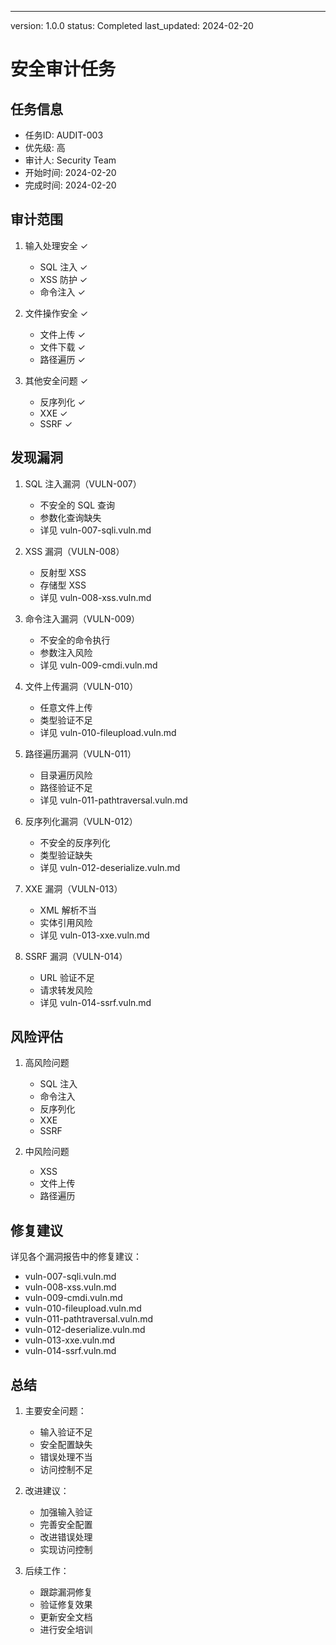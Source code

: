 ---
version: 1.0.0
status: Completed
last_updated: 2024-02-20

# 安全审计任务

## 任务信息
- 任务ID: AUDIT-003
- 优先级: 高
- 审计人: Security Team
- 开始时间: 2024-02-20
- 完成时间: 2024-02-20

## 审计范围
1. 输入处理安全 ✓
   - SQL 注入 ✓
   - XSS 防护 ✓
   - 命令注入 ✓

2. 文件操作安全 ✓
   - 文件上传 ✓
   - 文件下载 ✓
   - 路径遍历 ✓

3. 其他安全问题 ✓
   - 反序列化 ✓
   - XXE ✓
   - SSRF ✓

## 发现漏洞
1. SQL 注入漏洞（VULN-007）
   - 不安全的 SQL 查询
   - 参数化查询缺失
   - 详见 vuln-007-sqli.vuln.md

2. XSS 漏洞（VULN-008）
   - 反射型 XSS
   - 存储型 XSS
   - 详见 vuln-008-xss.vuln.md

3. 命令注入漏洞（VULN-009）
   - 不安全的命令执行
   - 参数注入风险
   - 详见 vuln-009-cmdi.vuln.md

4. 文件上传漏洞（VULN-010）
   - 任意文件上传
   - 类型验证不足
   - 详见 vuln-010-fileupload.vuln.md

5. 路径遍历漏洞（VULN-011）
   - 目录遍历风险
   - 路径验证不足
   - 详见 vuln-011-pathtraversal.vuln.md

6. 反序列化漏洞（VULN-012）
   - 不安全的反序列化
   - 类型验证缺失
   - 详见 vuln-012-deserialize.vuln.md

7. XXE 漏洞（VULN-013）
   - XML 解析不当
   - 实体引用风险
   - 详见 vuln-013-xxe.vuln.md

8. SSRF 漏洞（VULN-014）
   - URL 验证不足
   - 请求转发风险
   - 详见 vuln-014-ssrf.vuln.md

## 风险评估
1. 高风险问题
   - SQL 注入
   - 命令注入
   - 反序列化
   - XXE
   - SSRF

2. 中风险问题
   - XSS
   - 文件上传
   - 路径遍历

## 修复建议
详见各个漏洞报告中的修复建议：
- vuln-007-sqli.vuln.md
- vuln-008-xss.vuln.md
- vuln-009-cmdi.vuln.md
- vuln-010-fileupload.vuln.md
- vuln-011-pathtraversal.vuln.md
- vuln-012-deserialize.vuln.md
- vuln-013-xxe.vuln.md
- vuln-014-ssrf.vuln.md

## 总结
1. 主要安全问题：
   - 输入验证不足
   - 安全配置缺失
   - 错误处理不当
   - 访问控制不足

2. 改进建议：
   - 加强输入验证
   - 完善安全配置
   - 改进错误处理
   - 实现访问控制

3. 后续工作：
   - 跟踪漏洞修复
   - 验证修复效果
   - 更新安全文档
   - 进行安全培训 